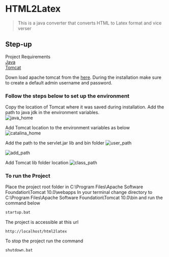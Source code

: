 # HTML2Latex
> This is a java converter that converts HTML to Latex format and vice verser

## Step-up
Project Requirements\
[Java](https://www.oracle.com/java/technologies/javase/javase-jdk8-downloads.html)\
[Tomcat](https://tomcat.apache.org/download-10.cgi)

Down load apache tomcat from the [here](https://tomcat.apache.org/download-10.cgi). During the installation make sure to create a default admin username and password.
### Follow the steps below to set up the environment
Copy the location of Tomcat where it was saved during installation.
Add the path to java jdk in the environment variables.\
![java_home](https://user-images.githubusercontent.com/32780232/117436960-6c702f00-aee4-11eb-8592-6e6d6657bea2.png)

Add Tomcat location to the environment variables as below
![catalina_home](https://user-images.githubusercontent.com/32780232/117437003-772ac400-aee4-11eb-9027-60ae42cac9d4.png) 

Add the path to the servlet.jar lib and bin folder
![user_path](https://user-images.githubusercontent.com/32780232/117437026-801b9580-aee4-11eb-8515-48c9f5764143.png)

![add_path](https://user-images.githubusercontent.com/32780232/117437048-89a4fd80-aee4-11eb-9b27-e141be725777.png)

Add Tomcat lib folder location
![class_path](https://user-images.githubusercontent.com/32780232/117437055-8dd11b00-aee4-11eb-8494-7f4a948f51f3.png)
### To run the Project
Place the project root folder in C:\Program Files\Apache Software Foundation\Tomcat 10.0\webapps 
In your terminal change directory to C:\Program Files\Apache Software Foundation\Tomcat 10.0\bin and run the command below
```bash
startup.bat
```
The project is accessible at this url
```
http://localhost/html2latex
```
To stop the project run the command
```bash
shutdown.bat
```